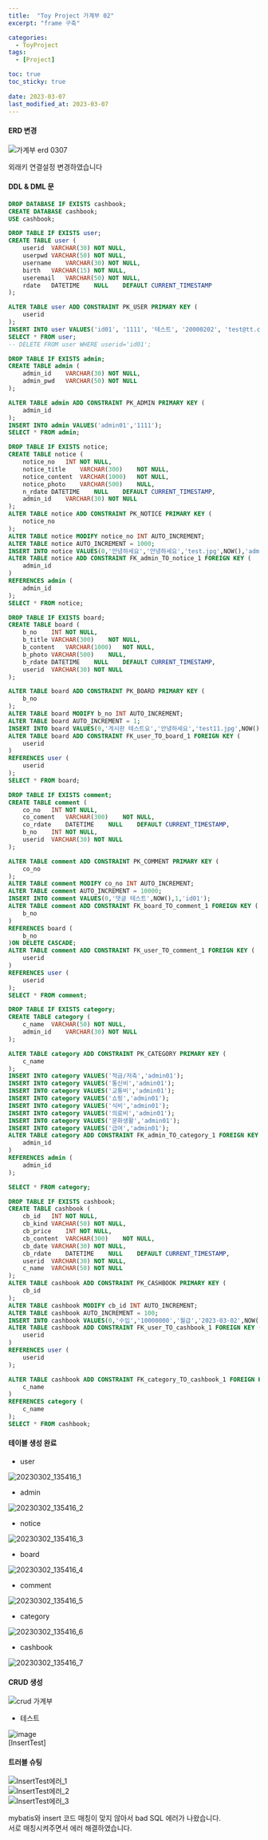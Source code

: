 ```yaml
---
title:  "Toy Project 가계부 02"
excerpt: "frame 구축"

categories:
  - ToyProject
tags:
  - [Project]

toc: true
toc_sticky: true
 
date: 2023-03-07
last_modified_at: 2023-03-07
---
```


#### ERD 변경
![가계부 erd 0307](https://user-images.githubusercontent.com/117332830/223295724-8737f4fa-dd27-4f79-8918-a494814d06de.png)

외래키 연결설정 변경하였습니다

#### DDL & DML 문
```sql
DROP DATABASE IF EXISTS cashbook;
CREATE DATABASE cashbook;
USE cashbook;

DROP TABLE IF EXISTS user;
CREATE TABLE user (
	userid	VARCHAR(30)	NOT NULL,
	userpwd	VARCHAR(50)	NOT NULL,
	username	VARCHAR(30)	NOT NULL,
	birth	VARCHAR(15)	NOT NULL,
	useremail	VARCHAR(50)	NOT NULL,
	rdate	DATETIME	NULL	DEFAULT CURRENT_TIMESTAMP
);

ALTER TABLE user ADD CONSTRAINT PK_USER PRIMARY KEY (
	userid
);
INSERT INTO user VALUES('id01', '1111', '테스트', '20000202', 'test@tt.com',NOW());
SELECT * FROM user;
-- DELETE FROM user WHERE userid='id01';

DROP TABLE IF EXISTS admin;
CREATE TABLE admin (
	admin_id	VARCHAR(30)	NOT NULL,
	admin_pwd	VARCHAR(50)	NOT NULL
);

ALTER TABLE admin ADD CONSTRAINT PK_ADMIN PRIMARY KEY (
	admin_id
);
INSERT INTO admin VALUES('admin01','1111');
SELECT * FROM admin;

DROP TABLE IF EXISTS notice;
CREATE TABLE notice (
	notice_no	INT	NOT NULL,
	notice_title	VARCHAR(300)	NOT NULL,
	notice_content	VARCHAR(1000)	NOT NULL,
	notice_photo	VARCHAR(500)	NULL,
	n_rdate	DATETIME	NULL	DEFAULT CURRENT_TIMESTAMP,
	admin_id	VARCHAR(30)	NOT NULL
);
ALTER TABLE notice ADD CONSTRAINT PK_NOTICE PRIMARY KEY (
	notice_no
);
ALTER TABLE notice MODIFY notice_no INT AUTO_INCREMENT;
ALTER TABLE notice AUTO_INCREMENT = 1000;
INSERT INTO notice VALUES(0,'안녕하세요','안녕하세요','test.jpg',NOW(),'admin01');
ALTER TABLE notice ADD CONSTRAINT FK_admin_TO_notice_1 FOREIGN KEY (
	admin_id
)
REFERENCES admin (
	admin_id
);
SELECT * FROM notice;

DROP TABLE IF EXISTS board;
CREATE TABLE board (
	b_no	INT	NOT NULL,
	b_title	VARCHAR(300)	NOT NULL,
	b_content	VARCHAR(1000)	NOT NULL,
	b_photo	VARCHAR(500)	NULL,
	b_rdate	DATETIME	NULL	DEFAULT CURRENT_TIMESTAMP,
	userid	VARCHAR(30)	NOT NULL
);

ALTER TABLE board ADD CONSTRAINT PK_BOARD PRIMARY KEY (
	b_no
);
ALTER TABLE board MODIFY b_no INT AUTO_INCREMENT;
ALTER TABLE board AUTO_INCREMENT = 1;
INSERT INTO board VALUES(0,'게시판 테스트요','안녕하세요','test11.jpg',NOW(),'id01');
ALTER TABLE board ADD CONSTRAINT FK_user_TO_board_1 FOREIGN KEY (
	userid
)
REFERENCES user (
	userid
);
SELECT * FROM board;

DROP TABLE IF EXISTS comment;
CREATE TABLE comment (
	co_no	INT	NOT NULL,
	co_coment	VARCHAR(300)	NOT NULL,
	co_rdate	DATETIME	NULL	DEFAULT CURRENT_TIMESTAMP,
	b_no	INT	NOT NULL,
	userid	VARCHAR(30)	NOT NULL
);

ALTER TABLE comment ADD CONSTRAINT PK_COMMENT PRIMARY KEY (
	co_no
);
ALTER TABLE comment MODIFY co_no INT AUTO_INCREMENT;
ALTER TABLE comment AUTO_INCREMENT = 10000;
INSERT INTO comment VALUES(0,'댓글 테스트',NOW(),1,'id01');
ALTER TABLE comment ADD CONSTRAINT FK_board_TO_comment_1 FOREIGN KEY (
	b_no
)
REFERENCES board (
	b_no
)ON DELETE CASCADE;
ALTER TABLE comment ADD CONSTRAINT FK_user_TO_comment_1 FOREIGN KEY (
	userid
)
REFERENCES user (
	userid
);
SELECT * FROM comment;

DROP TABLE IF EXISTS category;
CREATE TABLE category (
	c_name	VARCHAR(50)	NOT NULL,
	admin_id	VARCHAR(30)	NOT NULL
);

ALTER TABLE category ADD CONSTRAINT PK_CATEGORY PRIMARY KEY (
	c_name
);
INSERT INTO category VALUES('적금/저축','admin01');
INSERT INTO category VALUES('통신비','admin01');
INSERT INTO category VALUES('교통비','admin01');
INSERT INTO category VALUES('쇼핑','admin01');
INSERT INTO category VALUES('식비','admin01');
INSERT INTO category VALUES('의료비','admin01');
INSERT INTO category VALUES('문화생활','admin01');
INSERT INTO category VALUES('급여','admin01');
ALTER TABLE category ADD CONSTRAINT FK_admin_TO_category_1 FOREIGN KEY (
	admin_id
)
REFERENCES admin (
	admin_id
);

SELECT * FROM category;

DROP TABLE IF EXISTS cashbook;
CREATE TABLE cashbook (
	cb_id	INT	NOT NULL,
	cb_kind	VARCHAR(50)	NOT NULL,
	cb_price	INT	NOT NULL,
	cb_content	VARCHAR(300)	NOT NULL,
	cb_date	VARCHAR(30)	NOT NULL,
	cb_rdate	DATETIME	NULL	DEFAULT CURRENT_TIMESTAMP,
	userid	VARCHAR(30)	NOT NULL,
	c_name	VARCHAR(50)	NOT NULL
);
ALTER TABLE cashbook ADD CONSTRAINT PK_CASHBOOK PRIMARY KEY (
	cb_id
);
ALTER TABLE cashbook MODIFY cb_id INT AUTO_INCREMENT;
ALTER TABLE cashbook AUTO_INCREMENT = 100;
INSERT INTO cashbook VALUES(0,'수입','10000000','월급','2023-03-02',NOW(),'id01','급여');
ALTER TABLE cashbook ADD CONSTRAINT FK_user_TO_cashbook_1 FOREIGN KEY (
	userid
)
REFERENCES user (
	userid
);

ALTER TABLE cashbook ADD CONSTRAINT FK_category_TO_cashbook_1 FOREIGN KEY (
	c_name
)
REFERENCES category (
	c_name
);
SELECT * FROM cashbook;
```

#### 테이블 생성 완료
- user

![20230302_135416_1](https://user-images.githubusercontent.com/117332830/223296211-7dbb808f-d19d-48e8-a101-2f8969763a4a.png)  

- admin

![20230302_135416_2](https://user-images.githubusercontent.com/117332830/223296217-6d8ed165-e149-43de-a364-e3b2c24429ab.png)  

- notice

![20230302_135416_3](https://user-images.githubusercontent.com/117332830/223296227-b983ca97-dc3c-40d0-a72a-0f811f3cc47f.png)  

- board

![20230302_135416_4](https://user-images.githubusercontent.com/117332830/223296231-c9ab040c-4da5-4d8a-9461-57bb5028e57a.png)  

- comment

![20230302_135416_5](https://user-images.githubusercontent.com/117332830/223296241-7ddcd871-9660-45c4-b3cd-07646582d8d4.png)  

- category

![20230302_135416_6](https://user-images.githubusercontent.com/117332830/223296250-4a5e054a-389f-4da4-b8a6-fc182b5173b9.png)  

- cashbook

![20230302_135416_7](https://user-images.githubusercontent.com/117332830/223296256-455c92e6-95b2-4198-911c-5b53cb029417.png)  

#### CRUD 생성
![crud 가계부](https://user-images.githubusercontent.com/117332830/223296683-0100875e-0551-4851-a879-9fc71e8fa517.png)  

- 테스트

![image](https://user-images.githubusercontent.com/117332830/223296891-8fc73b9c-3580-4217-a8c9-2cec0c32f367.png)  
[InsertTest]

#### 트러블 슈팅
![InsertTest에러_1](https://user-images.githubusercontent.com/117332830/223297104-9be02e16-e89a-4706-91f6-773eb19c3a88.png)  
![InsertTest에러_2](https://user-images.githubusercontent.com/117332830/223297111-c13f1ca7-2ed2-4f71-b5c0-d11b17bc0ea5.png)  
![InsertTest에러_3](https://user-images.githubusercontent.com/117332830/223297087-076360f8-05fa-4f77-91c6-9bfd26679922.png)  

mybatis와 insert 코드 매칭이 맞지 않아서 bad SQL 에러가 나왔습니다.  
서로 매칭시켜주면서 에러 해결하였습니다.  